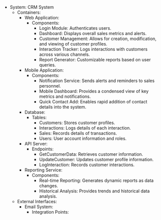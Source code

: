 - System: CRM System
  - Containers:
    - Web Application:
      - Components:
        - Login Module: Authenticates users.
        - Dashboard: Displays overall sales metrics and alerts.
        - Customer Management: Allows for creation, modification, and viewing of customer profiles.
        - Interaction Tracker: Logs interactions with customers across various channels.
        - Report Generator: Customizable reports based on user queries.
    - Mobile Application:
      - Components:
        - Notification Service: Sends alerts and reminders to sales personnel.
        - Mobile Dashboard: Provides a condensed view of key metrics and notifications.
        - Quick Contact Add: Enables rapid addition of contact details into the system.
    - Database:
      - Tables:
        - Customers: Stores customer profiles.
        - Interactions: Logs details of each interaction.
        - Sales: Records details of transactions.
        - Users: User account information and roles.
    - API Server:
      - Endpoints:
        - GetCustomerData: Retrieves customer information.
        - UpdateCustomer: Updates customer profile information.
        - LogInteraction: Records customer interactions.
    - Reporting Service:
      - Components:
        - Real-time Reporting: Generates dynamic reports as data changes.
        - Historical Analysis: Provides trends and historical data analysis.
  - External Interfaces:
    - Email System:
      - Integration Points:
       
